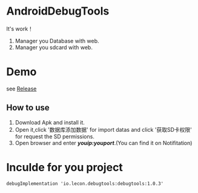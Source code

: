 # AndroidDebugTools
It's work！
1. Manager you Database with web.
2. Manager you sdcard with web.

# Demo
see [Release](https://github.com/leconio/AndroidDebugTools/releases)
## How to use
1. Download Apk and install it.
2. Open it,click '数据库添加数据' for import datas and click '获取SD卡权限' for request the SD permissions.
3. Open browser and enter ***youip:youport***.(You can find it on Notifitation)

# Inculde for you project
```
debugImplementation 'io.lecon.debugtools:debugtools:1.0.3'
```
